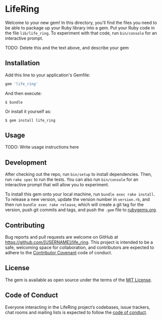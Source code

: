 # LifeRing

Welcome to your new gem! In this directory, you'll find the files you need to be able to package up your Ruby library into a gem. Put your Ruby code in the file `lib/life_ring`. To experiment with that code, run `bin/console` for an interactive prompt.

TODO: Delete this and the text above, and describe your gem

## Installation

Add this line to your application's Gemfile:

```ruby
gem 'life_ring'
```

And then execute:

    $ bundle

Or install it yourself as:

    $ gem install life_ring

## Usage

TODO: Write usage instructions here

## Development

After checking out the repo, run `bin/setup` to install dependencies. Then, run `rake spec` to run the tests. You can also run `bin/console` for an interactive prompt that will allow you to experiment.

To install this gem onto your local machine, run `bundle exec rake install`. To release a new version, update the version number in `version.rb`, and then run `bundle exec rake release`, which will create a git tag for the version, push git commits and tags, and push the `.gem` file to [rubygems.org](https://rubygems.org).

## Contributing

Bug reports and pull requests are welcome on GitHub at https://github.com/[USERNAME]/life_ring. This project is intended to be a safe, welcoming space for collaboration, and contributors are expected to adhere to the [Contributor Covenant](http://contributor-covenant.org) code of conduct.

## License

The gem is available as open source under the terms of the [MIT License](https://opensource.org/licenses/MIT).

## Code of Conduct

Everyone interacting in the LifeRing project’s codebases, issue trackers, chat rooms and mailing lists is expected to follow the [code of conduct](https://github.com/[USERNAME]/life_ring/blob/master/CODE_OF_CONDUCT.md).
